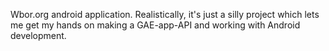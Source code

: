 Wbor.org android application. Realistically, it's just a silly project
which lets me get my hands on making a GAE-app-API and working with
Android development.
